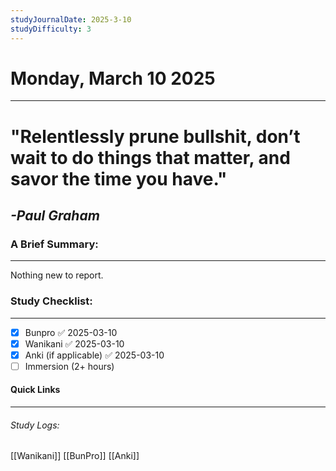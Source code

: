 ```yaml
---
studyJournalDate: 2025-3-10
studyDifficulty: 3
---
```


# Monday, March 10 2025
---
# "Relentlessly prune bullshit, don’t wait to do things that matter, and savor the time you have."

## *-Paul Graham*


### A Brief Summary:
---
Nothing new to report.

### Study Checklist:
---
- [x] Bunpro ✅ 2025-03-10
- [x] Wanikani ✅ 2025-03-10
- [x] Anki (if applicable) ✅ 2025-03-10
- [ ] Immersion (2+ hours)

#### Quick Links
---
###### Study Logs:
[[Wanikani]]
[[BunPro]]
[[Anki]]